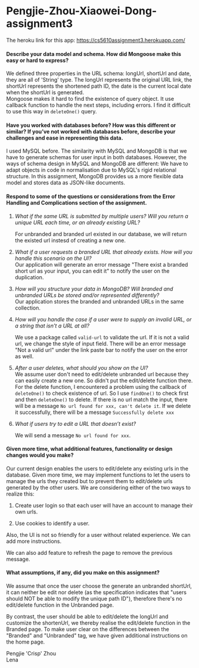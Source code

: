 # Pengjie-Zhou-Xiaowei-Dong-assignment3

The heroku link for this app: https://cs5610assignment3.herokuapp.com/

#### Describe your data model and schema. How did Mongoose make this easy or hard to express?
We defined three properties in the URL schema: longUrl, shortUrl and date, they are all of 'String' type. The longUrl represents the original URL link, the shortUrl represents the shortened path ID, the date is the current local date when the shortUrl is generated.<br>
Mongoose makes it hard to find the existence of query object. It use callback function to handle the next steps, including errors. I find it difficult to use this way in `deleteOne()` query.

#### Have you worked with databases before? How was this different or similar? If you’ve not worked with databases before, describe your challenges and ease in representing this data.
I used MySQL before. The similarity with MySQL and MongoDB is that we have to generate schemas for user input in both databases. However, the ways of schema design in MySQL and MongoDB are different: We have to adapt objects in code in normalisation due to MySQL's rigid relational structure. In this assignment, MongoDB provides us a more flexible data model and stores data as JSON-like documents. 

#### Respond to some of the questions or considerations from the Error Handling and Complications section of the assignment.
1. *What if the same URL is submitted by multiple users?  Will you return a unique URL each time, or an already existing URL?*<br>
   
   For unbranded and branded url existed in our database, we will return the existed url instesd of creating a new one.<br>
   
2. *What if a user requests a branded URL that already exists.  How will you handle this scenario on the UI?*<br>
   Our application will generate an error message "There exist a branded short url as your input, you can edit it" to notify the user on the duplication.<br>

3. *How will you structure your data in MongoDB?  Will branded and unbranded URLs be stored and/or represented differently?* <br>
   Our application stores the branded and unbranded URLs in the same collection. <br>

4. *How will you handle the case if a user were to supply an invalid URL, or a string that isn’t a URL at all?*<br>

   We use a package called `valid-url` to validate the url. If it is not a valid url, we change the style of input field. There will be an error message "Not a valid url" under the link paste bar to notify the user on the error as well.<br>

5. *After a user deletes, what should you show on the UI?*<br>We assume user don't need to edit/delete unbranded url because they can easily create a new one. So didn't put the edit/delete function there.
   For the delete function, I encountered a problem using the callback of `deleteOne()` to check existence of url. So I use `findOne()` to check first and then `deleteOne()` to delete. If there is no url match the input, there will be a message `No url found for xxx, can't delete it`. If we delete it successfully, there will be a message `Successfully delete xxx`<br>

6. *What if users try to edit a URL that doesn’t exist?*<br>

   We will send a message `No url found for xxx`.<br>

#### Given more time, what additional features, functionality or design changes would you make?
Our current design enables the users to edit/delete any existing urls in the database. Given more time, we may implement functions to let the users to manage the urls they created but to prevent them to edit/delete urls generated by the other users. We are considering either of the two ways to realize this: 

1. Create user login so that each user will have an account to manage their own urls. 

2. Use cookies to identify a user. <br>

Also, the UI is not so friendly for a user without related experience. We can add more instructions.

We can also add feature to refresh the page to remove the previous message.

#### What assumptions, if any, did you make on this assignment?
We assume that once the user choose the generate an unbranded shortUrl, it can neither be edit nor delete (as the specification indicates that "users should NOT be able to modify the unique path ID"), therefore there's no edit/delete function in the Unbranded page. 

By contrast, the user should be able to edit/delete the longUrl and customize the shortenUrl, we thereby realise the edit/delete function in the Branded page. To make user clear on the differences between the "Branded" and "Unbranded" tag, we have given additional instructions on the home page.



Pengjie 'Crisp' Zhou <br>
Lena

